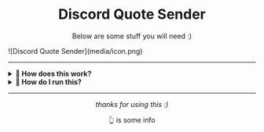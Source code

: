 <h1 align="center">Discord Quote Sender</h1>
<p align="center">Below are some stuff you will need :)</p>
<p alight="center">![Discord Quote Sender](media/icon.png)</p>


---

<details>
  <summary><strong>💭 How does this work?</strong></summary>
  <ul>
    <li>You have to edit the Webhook URL in <a href="https://github.com/Epicinver/Discord-Quote-Sender/blob/main/source/quotesender.py"><code>source/quotesender.py</code></a></li>
    <li>You customize your quotes</li>
    <li>The sender runs in a loop to the webhook and dispatches quotes at timed intervals</li>
    <li>You can tweak the timer duration</li>
    <li>Closing the sender stops the loop</li>
  </ul>
</details>

<details>
  <summary><strong>🚀 How do I run this?</strong></summary>
  <ul>
    <li>Download the files in <a href="https://github.com/Epicinver/Discord-Quote-Sender/blob/main/source/"><code>source/</code></a></li>
    <li>Make sure <a href="https://python.org"><code>Python</code></a> is installed (plus any <a href="https://github.com/Epicinver/Discord-Quote-Sender/blob/main/source/requirements.txt"><code>dependencies</code></a>)</li>
    <li>Run it locally, or deploy to a <a href="https://aws.amazon.com/"><code>cloud service</code></a> for eternal quote spam</li>
  </ul>
</details>

---

<p align="center"><em>thanks for using this :)</em></p>
<p align="center">                                           👆 is some info</p>
